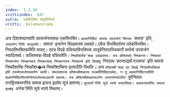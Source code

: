 ```yaml
---
index:  1.2.44
vrittiindex:  647
sutra:  एकविभक्ति चापूर्वनिपाते
vritti:  balamanorama 
---
```


अत्र दिशाशब्दस्यापि उपसर्जनत्वमाह-एकविभक्ति। `प्रथमानिर्दिष्टं समास उपसर्जन'मित्यतः `समास' इति, `उपसर्जन'मिति चानुवर्तते। `समास' इत्यनेन विग्रहवाक्यं लक्ष्यते। एकैव विभक्तिर्यस्य तदेकंविभक्ति। नियतविभक्तिकमिति यावत्। एवंच विग्रहे यन्नियतविभक्तिकं तत्पूर्वनिपातभिन्नकार्ये कर्तव्ये उपसर्जनं स्यादित्यर्थः। फलितमाह-विग्रहे यन्नियतेति। `निष्कौशाम्बि'शब्द उदाहरणम्। तत्र कौशाम्ब्या निष्क्रान्तः। निष्क्रातं निष्क्रान्तेन निष्क्रान्ताय निष्क्रान्तात् निष्क्रान्तस्य निष्क्रान्ते इति विग्रहेषु `निरादयः क्रान्ताद्यर्थे पञ्चम्या' इति समासे निष्कौशाम्बिः निष्कौशा�म्ब निष्कौशाम्बिना इत्यादीति स्थितिः। अत्र `कौशाम्बी'शब्द एव विग्रहे नियतविभक्तिक इति तस्योपसर्जनत्वमनेन भवति। समासशास्त्रे कौशाम्बीशब्दस्य पञ्चमीनिर्दिष्टत्वमेव, न तु प्रथमानिर्दिष्टत्वमिति प्रथमानिर्दिष्टमित्यनेनोपसर्जनत्वाऽप्राप्तौ वचनम्। तत्र कौशाम्बीशब्दस्याऽनेन उपसर्जनत्वेऽपिन `पूर्वनिपातः तत्तद्विभक्त्यन्तैरेव समास इत्यत्र इदमेव सूत्रं प्रमाणम्। `तुल्यार्थै'रिति सूत्रे भाष्ये स्पष्टमिदम्। प्रथमान्तपदेनैव समास इत#इ `अनेक'मिति सूत्रे भाष्ये स्थितम्।

